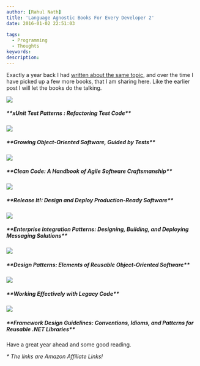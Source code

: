 ```yaml
---
author: [Rahul Nath]
title: 'Language Agnostic Books For Every Developer 2'
date: 2016-01-02 22:51:03
  
tags:
  - Programming
  - Thoughts
keywords:
description:
---
```


Exactly a year back I had [written about the same topic](http://www.rahulpnath.com/blog/language-agnostic-books-for-every-developer/), and over the time I have picked up a few more books, that I am sharing here. Like the earlier post I will let the books do the talking.

<div>
      <div class="row">
        <div class="col-sm-6 col-md-3">
          <div class="thumbnail">
            <a href="http://www.amazon.com/gp/product/0131495054/ref=as_li_tl?ie=UTF8&camp=1789&creative=390957&creativeASIN=0131495054&linkCode=as2&tag=rahulpnath-20&linkId=XR55UAOEPPMVMFK3">
            <img src="../images/books_xunit.jpg" data-holder-rendered="true" style="display: block;" >
             </a>
            <div class="caption">
              <h5>**xUnit Test Patterns : Refactoring Test Code**</h5>
            </div>
          </div>
        </div>
       <div class="col-sm-6 col-md-3">
          <div class="thumbnail">
          <a href="http://www.amazon.com/gp/product/0321503627/ref=as_li_tl?ie=UTF8&camp=1789&creative=390957&creativeASIN=0321503627&linkCode=as2&tag=rahulpnath-20&linkId=TR6UCCVP6CMGBBZQ" >
            <img src="../images/books_goos.jpeg" data-holder-rendered="true" style="display: block;">
            </a>
            <div class="caption">
              <h5>**Growing Object-Oriented Software, Guided by Tests**</h5>
            </div>
          </div>
        </div>
        <div class="col-sm-6 col-md-3">
          <div class="thumbnail">
           <a href="http://www.amazon.com/gp/product/0132350882/ref=as_li_tl?ie=UTF8&camp=1789&creative=390957&creativeASIN=0132350882&linkCode=as2&tag=rahulpnath-20&linkId=CVCVZFAR5SBYVMJW" >
            <img src="../images/books_cleancode.jpg" data-holder-rendered="true" style="display: block;">
            </a>
            <div class="caption">
              <h5>**Clean Code: A Handbook of Agile Software Craftsmanship**</h5>            
            </div>
          </div>
        </div>
     <div class="col-sm-6 col-md-3">
          <div class="thumbnail">
           <a href="http://www.amazon.com/gp/product/0978739213/ref=as_li_tl?ie=UTF8&camp=1789&creative=390957&creativeASIN=0978739213&linkCode=as2&tag=rahulpnath-20&linkId=OYRDBB5TR4VHBK6L" >
            <img src="../images/books_releaseit.jpg" data-holder-rendered="true" style="display: block;">
           </a>
            <div class="caption">
              <h5>**Release It!: Design and Deploy Production-Ready Software**</h5>            
            </div>
          </div>
        </div>
       </div>
      <div class="row">
        <div class="col-sm-6 col-md-3">
          <div class="thumbnail">
           <a href="http://www.amazon.com/gp/product/0321200683/ref=as_li_tl?ie=UTF8&camp=1789&creative=390957&creativeASIN=0321200683&linkCode=as2&tag=rahulpnath-20&linkId=IQV6RX4M6RXKG4O2" >
            <img src="../images/books_eip.gif" data-holder-rendered="true" style="display: block;">
           </a>
            <div class="caption">
              <h5>**Enterprise Integration Patterns: Designing, Building, and Deploying Messaging Solutions**</h5>
            </div>
          </div>
        </div>
      <div class="col-sm-6 col-md-3">
          <div class="thumbnail">
            <a href="http://www.amazon.com/gp/product/0201633612/ref=as_li_tl?ie=UTF8&camp=1789&creative=390957&creativeASIN=0201633612&linkCode=as2&tag=rahulpnath-20&linkId=JBBJOO5EP4GLYIXG" >
            <img src="../images/books_designpatterns.jpg" data-holder-rendered="true" style="display: block;">
            </a>
            <div class="caption">
              <h5>**Design Patterns: Elements of Reusable Object-Oriented Software**</h5>            
            </div>
          </div>
        </div>
        <div class="col-sm-6 col-md-3">
          <div class="thumbnail">
           <a href="http://www.amazon.com/gp/product/0131177052/ref=as_li_tl?ie=UTF8&camp=1789&creative=390957&creativeASIN=0131177052&linkCode=as2&tag=rahulpnath-20&linkId=TTKEEYQLEMTOXPPQ" >
            <img src="../images/books_welc.jpg" data-holder-rendered="true" style="display: block;">
            </a>
            <div class="caption">
              <h5>**Working Effectively with Legacy Code**</h5>
            </div>
          </div>
        </div>
    <div class="col-sm-6 col-md-3">
          <div class="thumbnail">
           <a href="http://www.amazon.com/gp/product/0321545613/ref=as_li_tl?ie=UTF8&camp=1789&creative=390957&creativeASIN=0321545613&linkCode=as2&tag=rahulpnath-20&linkId=UZC2I2HABQUNCT2U" >
            <img src="../images/books_frameworkdesign.jpg" data-holder-rendered="true" style="display: block;">
           </a>
            <div class="caption">
              <h5>**Framework Design Guidelines: Conventions, Idioms, and Patterns for Reusable .NET Libraries**</h5>
            </div>
          </div>
        </div>
      </div>
      
Have a great year ahead and some good reading.

_\* The links are Amazon Affiliate Links!_
